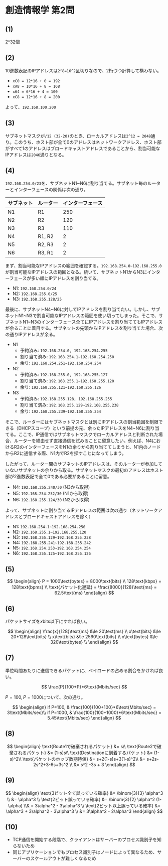 # 創造情報学 第2問

## (1)

2^32個

## (2)

10進数表記のIPアドレスは`2^8=16^2`区切りなので、2桁づつ計算して構わない。

- `xC0 = 12*16 + 0 = 192`
- `xA8 = 10*16 + 8 = 168`
- `x64 = 6*16 + 4 = 100`
- `xC8 = 12*16 + 8 = 200`

よって、`192.168.100.200`

## (3)

サブネットマスクが`/12 (32-20)`のとき、ローカルアドレスは`2^12 = 2048`通り。このうち、ホスト部が全て0のアドレスはネットワークアドレス、ホスト部がすべて1のアドレスはブロードキャストアドレスであることから、割当可能なIPアドレスは`2046`通りとなる。

## (4)

`192.168.254.0/23`を、サブネットN1~N6に割り当てる。サブネット毎のルーターとインターフェースの関係は次の通り。

| サブネット | ルーター | インターフェース |
| ---------- | -------- | ---------------- |
| N1         | R1       | 250              |
| N2         | R2       | 120              |
| N3         | R3       | 110              |
| N4         | R1, R2   | 2                |
| N5         | R2, R3   | 2                |
| N6         | R3, R1   | 2                |

まず、割当可能なIPアドレスの範囲を確認する。`192.168.254.0~192.168.255.0`が割当可能なIPアドレスの範囲となる。続いて、サブネットN1からN3にインターフェースが多い順にIPアドレスを割り当てる。

- N1: `192.168.254.0/24`
- N2: `192.168.255.0/25`
- N3: `192.168.255.128/25`

最後に、サブネットN4~N6に対してIPアドレスを割り当てたい。しかし、サブネットN1~N3で割当可能なIPアドレスの範囲を使い切ってしまった。そこで、サブネットN1~N3のインターフェース全てにIPアドレスを割り当ててもIPアドレスが余ることに着目する。サブネットの先頭からIPアドレスを割り当てた場合、次の通りIPアドレスが余る。

- N1
  - 予約済み: `192.168.254.0, 192.168.254.255`
  - 割り当て済み: `192.168.254.1~192.168.254.250`
  - 余り: `192.168.254.251~192.168.254.254`
- N2
  - 予約済み: `192.168.255.0, 192.168.255.127`
  - 割り当て済み: `192.168.255.1~192.168.255.120`
  - 余り: `192.168.255.121~192.168.255.126`
- N3
  - 予約済み: `192.168.255.128, 192.168.255.255`
  - 割り当て済み: `192.168.255.129~192.168.255.238`
  - 余り: `192.168.255.239~192.168.255.254`

そこで、ルーターにはサブネットマスクとは別にIPアドレスの割当範囲を制限できる（DHCPスコープ）という前提の元、余ったIPアドレスをN4~N6に割り当てる。ここで、IP通信ではサブネットマスクでローカルアドレスと判断された場合、ルーターを経由せず直接通信を試みることに留意したい。例えば、N4におけるR2のインターフェースをN1の余りから割り当ててしまうと、N1内のノードからR2に通信する際、N1内でR2を探すことになってしまう。

したがって、ルーター間のサブネットのIPアドレスは、そのルーターが参加していないサブネットの余りから取る。サブネットマスクの最初のアドレスはホスト部が2進数表記で全て0である必要があることに留意。

- N4: `192.168.255.240/30` (N3から取得)
- N5: `192.168.254.252/30` (N1から取得)
- N6: `192.168.255.124/30` (N2から取得)

よって、サブネットに割り当てるIPアドレスの範囲は次の通り（ネットワークアドレスとブロードキャストアドレスを除く）

- N1: `192.168.254.1~192.168.254.250`
- N2: `192.168.255.1~192.168.255.120`
- N3: `192.168.255.129~192.168.255.238`
- N4: `192.168.255.241~192.168.255.242`
- N5: `192.168.254.253~192.168.254.254`
- N6: `192.168.255.125~192.168.255.126`

## (5)

$$
\begin{align}
P = 1000\text{bytes} = 8000\text{bits} \\
128\text{kbps} = 128\text{bpms} \\
\text{パケット化遅延} = \frac{8000}{128}\text{ms} = 62.5\text{ms}
\end{align}
$$

## (6)

パケットサイズを$x\text{bits}$以下にすれば良い。

$$
\begin{align}
\frac{x}{128}\text{ms} &\le 20\text{ms} \\
x\text{bits} &\le 20*128\text{bits} \\
x\text{bits} &\le 2560\text{bits} \\
x\text{bytes} &\le 320\text{bytes} \\
\end{align}
$$

## (7)

単位時間あたりに送信できるパケットに、ペイロードの占める割合をかければ良い。

$$
\frac{P}{100+P}*6\text{Mbits/sec}
$$

$P=100, P=1000$について、次の通り。

$$
\begin{align}
if P=100, &  \frac{100}{100+100}*6\text{Mbits/sec} = 3\text{Mbits/sec}\\
if P=1000, & \frac{100}{100+1000}*6\text{Mbits/sec} = 5.45\text{Mbits/sec}
\end{align}
$$

## (8)

$$
\begin{align}
\text{Route1で破棄されるパケット} &= s\\
\text{Route2で破棄されるパケット} &= (1-s)s\\
\text{Destinationに到着するパケット} &= (1-s)^2\\
\text{パケットのホップ数期待値} &= s+2(1-s)s+3(1-s)^2\\
&= s+2s-2s^2+3-6s+3s^2 \\
&= s^2 -3s + 3
\end{align}
$$

## (9)

$$
\begin{align}
\text{3ビット全て誤っている確率} &= \binom{3}{3} \alpha^3 \\
&= \alpha^3 \\
\text{2ビット誤っている確率} &= \binom{3}{2} \alpha^2 (1-\alpha) \\&
= 3\alpha^2 - 3\alpha^3 \\
\text{2ビット以上誤っている確率} &= \alpha^3 + 3\alpha^2 - 3\alpha^3 \\
&= 3\alpha^2 - 2\alpha^3
\end{align}
$$

## (10)

- TCP通信を開始する段階で、クライアントはサーバーのプロセス識別子を知らないため
- 同じアプリケーションでもプロセス識別子はノードによって異なるため、サーバーのスケールアウトが難しくなるため
